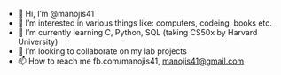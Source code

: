 - 👋 Hi, I’m @manojis41
- 👀 I’m interested in various things like: computers, codeing, books etc.
- 🌱 I’m currently learning C, Python, SQL (taking CS50x by Harvard University)
- 💞️ I’m looking to collaborate on my lab projects
- 📫 How to reach me fb.com/manojis41, manojis41@gmail.com

